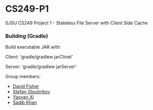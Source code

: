 # CS249-P1
 SJSU CS249 Project 1 - Stateless File Server with Client Side Cache 

### Building (Gradle)

Build executable JAR with:

Client: 'gradle/gradlew jarClinet' 

Server: 'gradle/gradlew jarServer'


Group members:

- [David Fisher](https://github.com/fisherdavidedward)
- [Stefan Gloutnikov](https://github.com/sgloutnikov)
- [Yaoyan Xi](https://github.com/xiyaoyan)
- [Sadib Khan](https://github.com/sadib100)
